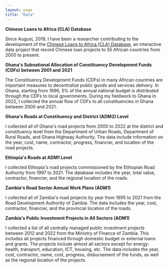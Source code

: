 ```yaml
---
layout: page
title: "Data"
--- 
```


**Chinese Loans to Africa (CLA) Database**<br/>

Since August, 2019, I have been a researcher contributing to the development of the [Chinese Loans to Africa (CLA) Database](https://chinaafricaloandata.bu.edu/), an interactive data project that record Chinese loan projects to 55 African countries from 2000 to present.

**Ghana's Subnational Allocation of Constituency Development Funds (CDFs) between 2001 and 2021**<br/>

The Constituency Development Funds (CDFs) in many African countries are important measures to decentralize public goods and services delivery. In Ghana, starting from 1996, 5% of the annual national budget is distributed through the CDFs to local governments. During my fieldwork to Ghana in 2022, I collected the annual flow of CDFs to all constituencies in Ghana between 2000 and 2021.

**Ghana's Roads at Constituency and District (ADM2) Level**<br/>

I collected all of Ghana's road projects from 2000 to 2022 at the district and constituency level from the Department of Urban Roads, Department of Rural Roads, and Ghana Highway Authority. The data include information on the year, cost, name, contractor, progress, financier, and location of the road projects.

**Ethiopia's Roads at ADM1 Level**<br/>

I collected Ethiopia's road projects commissioned by the Ethiopian Road Authority from 1997 to 2021. The database includes the year, total value, contractor, financier, and the regional location of the roads.

**Zambia's Road Sector Annual Work Plans (ADM1)**<br/>

I collected all of Zambia's road projects by year from 1995 to 2021 from the Road Development Authority of Zambia. The data includes the year, cost, contractor, financier, and the provincial location of the roads.

**Zambia's Public Investment Projects in All Sectors (ADM1)**<br/>

I collected a list of all centrally managed public investment projects between 2012 and 2022 from the Ministry of Finance of Zambia. This includes all projects financed through domestic budget or external loans and grants. The projects include almost all sectors except for energy: health, transport, education, ICT, housing, etc. The data includes the year, cost, contractor, name, cost, progress, disbursement of the funds, as well as the regional location of the projects.
